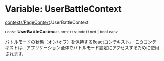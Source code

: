 # Variable: UserBattleContext

[contexts/PageContext](../modules/contexts_PageContext.md).UserBattleContext

 `Const` **UserBattleContext**: `Context`\<`undefined` \| `boolean`\>

バトルモードの状態（オン/オフ）を保持するReactコンテキスト。
このコンテキストは、アプリケーション全体でバトルモード設定にアクセスするために使用されます。

